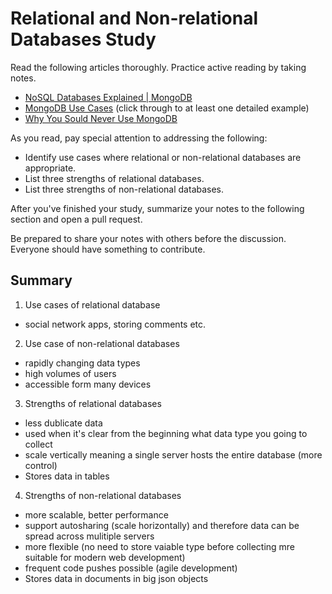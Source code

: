 # Relational and Non-relational Databases Study

Read the following articles thoroughly. Practice active reading by taking notes.

-   [NoSQL Databases Explained | MongoDB](https://www.mongodb.com/nosql-explained)
-   [MongoDB Use Cases](http://docs.mongodb.org/ecosystem/use-cases/) (click
    through to at least one detailed example)
-   [Why You Sould Never Use MongoDB](http://www.sarahmei.com/blog/2013/11/11/why-you-should-never-use-mongodb/)

As you read, pay special attention to addressing the following:

-   Identify use cases where relational or non-relational databases are
    appropriate.
-   List three strengths of relational databases.
-   List three strengths of non-relational databases.

After you've finished your study, summarize your notes to the following section
and open a pull request.

Be prepared to share your notes with others before the discussion. Everyone
should have something to contribute.

## Summary

1. Use cases of relational database
- social network apps, storing comments etc.

2. Use case of non-relational databases
  - rapidly changing data types
  - high volumes of users
  - accessible form many devices

3. Strengths of relational databases
- less dublicate data
- used when it's clear from the beginning what data type you going to collect
- scale vertically meaning a single server hosts the entire database (more control)
- Stores data in tables

4. Strengths of non-relational databases
  - more scalable, better performance
  - support autosharing (scale horizontally) and therefore data can be spread across mulitiple servers
  - more flexible (no need to store vaiable type before collecting mre suitable for modern web development)
  - frequent code pushes possible (agile development)
  - Stores data in documents in big json objects
